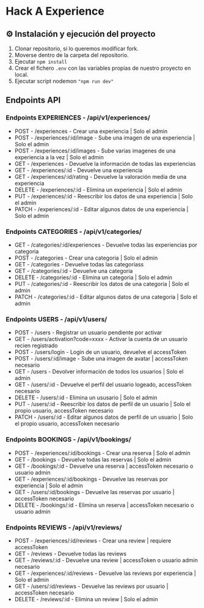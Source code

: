 # Hack A Experience

## ⚙️ Instalación y ejecución del proyecto

1. Clonar repositorio, si lo queremos modificar fork.
2. Moverse dentro de la carpeta del repositorio.
3. Ejecutar `npm install`
4. Crear el fichero `.env` con las variables propias de nuestro proyecto en local.
5. Ejecutar script nodemon `"npm run dev"`

## Endpoints API

### Endpoints EXPERIENCES - /api/v1/experiences/

- POST - /experiences - Crear una experiencia | Solo el admin
- POST - /experiences/:id/image - Sube una imagen de una experiencia | Solo el admin
- POST - /experiences/:id/images - Sube varias imagenes de una experiencia a la vez | Solo el admin
- GET - /experiences - Devuelve la información de todas las experiencias
- GET - /experiences/:id - Devuelve una experiencia
- GET - /experiences/:id/rating - Devuelve la valoración media de una experiencia
- DELETE - /experiences/:id - Elimina un experiencia | Solo el admin
- PUT - /experiences/:id - Reescribir los datos de una experiencia | Solo el admin
- PATCH - /experiences/:id - Editar algunos datos de una experiencia | Solo el admin

### Endpoints CATEGORIES - /api/v1/categories/

- GET - /categories/:id/experiences - Devuelve todas las experiencias por categoria
- POST - /categories - Crear una categoria | Solo el admin
- GET - /categories - Devuelve todas las categoriass
- GET - /categories/:id - Devuelve una categoria
- DELETE - /categories/:id - Elimina un categoria | Solo el admin
- PUT - /categories/:id - Reescribir los datos de una categoria | Solo el admin
- PATCH - /categories/:id - Editar algunos datos de una categoria | Solo el admin

### Endpoints USERS - /api/v1/users/

- POST - /users - Registrar un usuario pendiente por activar
- GET - /users/activation?code=xxxx - Activar la cuenta de un usuario recien registrado
- POST - /users/login - Login de un usuario, devuelve el accessToken
- POST - /users/:id/image - Sube una imagen de avatar | accessToken necesario
- GET - /users - Devolver información de todos los usuarios | Solo el admin
- GET - /users/:id - Devuelve el perfil del usuario logeado, accessToken necesario
- DELETE - /users/:id - Elimina un ususario | Solo el admin
- PUT - /users/:id - Reescribir los datos de perfil de un usuario | Solo el propio usuario, accessToken necesario
- PATCH - /users/:id - Editar algunos datos de perfil de un usuario | Solo el propio usuario, accessToken necesario

### Endpoints BOOKINGS - /api/v1/bookings/

- POST - /experiences/:id/bookings - Crear una reserva | Solo el admin
- GET - /bookings - Devuelve todas las reservas | Solo el admin
- GET - /bookings/:id - Devuelve una reserva | accessToken necesario o usuario admin
- GET - /experiences/:id/bookings - Devuelve las reservas por experiencia | Solo el admin
- GET - /users/:id/bookings - Devuelve las reservas por usuario | accessToken necesario
- DELETE - /bookings/:id - Elimina un reserva | accessToken necesario o usuario admin

### Endpoints REVIEWS - /api/v1/reviews/

- POST - /experiences/:id/reviews - Crear una review | requiere accessToken
- GET - /reviews - Devuelve todas las reviews
- GET - /reviews/:id - Devuelve una review | accessToken o usuario admin necesario
- GET - /experiences/:id/reviews - Devuelve las reviews por experiencia | Solo el admin
- GET - /users/:id/reviews - Devuelve las reviews por usuario | accessToken necesario
- DELETE - /reviews/:id - Elimina un review | Solo el admin
